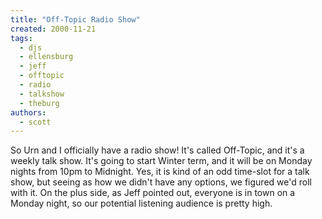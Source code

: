 ```yaml
---
title: "Off-Topic Radio Show"
created: 2000-11-21
tags: 
  - djs
  - ellensburg
  - jeff
  - offtopic
  - radio
  - talkshow
  - theburg
authors: 
  - scott
---
```


So Urn and I officially have a radio show! It's called Off-Topic, and it's a weekly talk show. It's going to start Winter term, and it will be on Monday nights from 10pm to Midnight. Yes, it is kind of an odd time-slot for a talk show, but seeing as how we didn't have any options, we figured we'd roll with it. On the plus side, as Jeff pointed out, everyone is in town on a Monday night, so our potential listening audience is pretty high.
